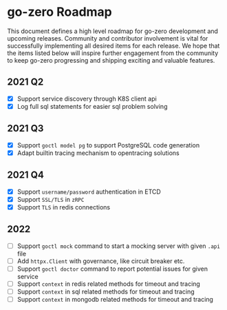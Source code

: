 # go-zero Roadmap

This document defines a high level roadmap for go-zero development and upcoming releases.
Community and contributor involvement is vital for successfully implementing all desired items for each release.
We hope that the items listed below will inspire further engagement from the community to keep go-zero progressing and shipping exciting and valuable features.

## 2021 Q2
- [x] Support service discovery through K8S client api
- [x] Log full sql statements for easier sql problem solving

## 2021 Q3
- [x] Support `goctl model pg` to support PostgreSQL code generation
- [x] Adapt builtin tracing mechanism to opentracing solutions

## 2021 Q4
- [x] Support `username/password` authentication in ETCD
- [x] Support `SSL/TLS` in `zRPC`
- [x] Support `TLS` in redis connections

## 2022
- [ ] Support `goctl mock` command to start a mocking server with given `.api` file
- [ ] Add `httpx.Client` with governance, like circuit breaker etc.
- [ ] Support `goctl doctor` command to report potential issues for given service
- [ ] Support `context` in redis related methods for timeout and tracing
- [ ] Support `context` in sql related methods for timeout and tracing
- [ ] Support `context` in mongodb related methods for timeout and tracing
